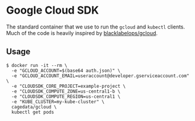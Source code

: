 # Google Cloud SDK

The standard container that we use to run the `gcloud` and `kubectl` clients.
Much of the code is heavily inspired by
[blacklabelops/gcloud](https://github.com/blacklabelops/gcloud).

## Usage

```
$ docker run -it --rm \
  -e "GCLOUD_ACCOUNT=$(base64 auth.json)" \
  -e "GCLOUD_ACCOUNT_EMAIL=useraccount@developer.gserviceaccount.com" \
  -e "CLOUDSDK_CORE_PROJECT=example-project \
  -e "CLOUDSDK_COMPUTE_ZONE=us-central1-b \
  -e "CLOUDSDK_COMPUTE_REGION=us-central1 \
  -e "KUBE_CLUSTER=my-kube-cluster" \
  cagedata/gcloud \
  kubectl get pods
```
